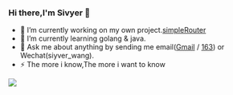 ### Hi there,I'm Sivyer 👋 
- 🔭 I’m currently working on my own project.[simpleRouter](https://github.com/Sivyer9303/simpleRouter) 
- 🌱 I’m currently learning golang & java.
- 💬 Ask me about anything by sending me email([Gmail](mailto:sivyer9303@gmail.com) / [163](mailto:sivyer9303@163.com)) or Wechat(siyver_wang).
- ⚡ The more i know,The more i want to know

<!--
**Sivyer9303/Sivyer9303** is a ✨ _special_ ✨ repository because its `README.md` (this file) appears on your GitHub profile.

Here are some ideas to get you started:

- 🔭 I’m currently working on ...
- 🌱 I’m currently learning ...
- 👯 I’m looking to collaborate on ...
- 🤔 I’m looking for help with ...
- 💬 Ask me about ...
- 📫 How to reach me: ...
- 😄 Pronouns: ...
- ⚡ Fun fact: ...
-->

![](https://github-readme-stats.vercel.app/api?username=Sivyer9303)
